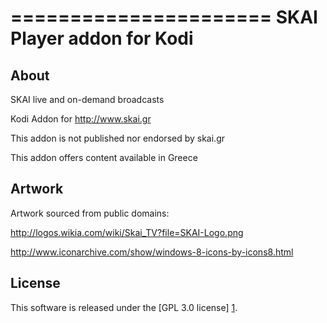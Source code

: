 ======================
SKAI Player addon for Kodi
======================

About
-----
SKAI live and on-demand broadcasts

Kodi Addon for http://www.skai.gr

This addon is not published nor endorsed by skai.gr

This addon offers content available in Greece


Artwork
---------------------
Artwork sourced from public domains:

http://logos.wikia.com/wiki/Skai_TV?file=SKAI-Logo.png

http://www.iconarchive.com/show/windows-8-icons-by-icons8.html


License
-------
This software is released under the [GPL 3.0 license] [1].

[1]: http://www.gnu.org/licenses/gpl-3.0.html